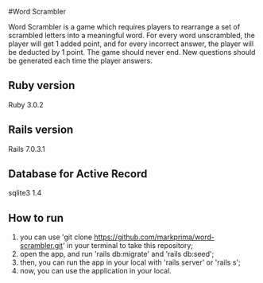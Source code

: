 #Word Scrambler

Word Scrambler is a game which requires players to rearrange a set of scrambled letters into a meaningful word. For every word unscrambled, the player will get 1 added point, and for every incorrect answer, the player will be deducted by 1 point. The game should never end. New questions should be generated each time the player answers.

## Ruby version
 Ruby 3.0.2
 
## Rails version
 Rails 7.0.3.1
 
## Database for Active Record
 sqlite3 1.4
 
## How to run
1. you can use 'git clone https://github.com/markprima/word-scrambler.git' in your terminal to take this repository;
2. open the app, and run 'rails db:migrate' and 'rails db:seed';
3. then, you can run the app in your local with 'rails server' or 'rails s';
4. now, you can use the application in your local.
